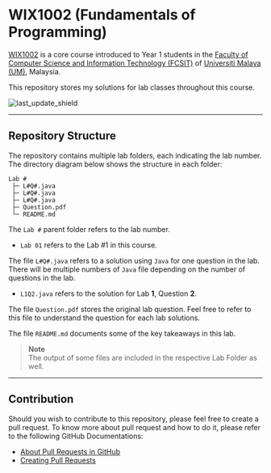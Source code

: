 # WIX1002 (Fundamentals of Programming)

[WIX1002](https://spectrum.um.edu.my/course/info.php?id=151) is a core course introduced to Year 1 students in the [Faculty of Computer Science and Information Technology (FCSIT)](http://www.fsktm.um.edu.my/) of [Universiti Malaya (UM)](https://www.um.edu.my/), Malaysia.

This repository stores my solutions for lab classes throughout this course.

![last_update_shield](https://img.shields.io/badge/Last%20Update-Oct%202022-orange)

---

## Repository Structure

The repository contains multiple lab folders, each indicating the lab number. The directory diagram below shows the structure in each folder:

```
Lab #
 ├─ L#Q#.java
 ├─ L#Q#.java
 ├─ L#Q#.java
 ├─ Question.pdf
 └─ README.md
```

The `Lab #` parent folder refers to the lab number.

* `Lab 01` refers to the Lab #1 in this course.

The file `L#Q#.java` refers to a solution using `Java` for one question in the lab. There will be multiple numbers of `Java` file depending on the number of questions in the lab.

* `L1Q2.java` refers to the solution for Lab **1**, Question **2**.

The file `Question.pdf` stores the original lab question. Feel free to refer to this file to understand the question for each lab solutions.

The file `README.md` documents some of the key takeaways in this lab.

> **Note**
> <br>The output of some files are included in the respective Lab Folder as well.

---

## Contribution

Should you wish to contribute to this repository, please feel free to create a pull request. To know more about pull request and how to do it, please refer to the following GitHub Documentations:

* [About Pull Requests in GitHub](https://docs.github.com/en/pull-requests/collaborating-with-pull-requests/proposing-changes-to-your-work-with-pull-requests/about-pull-requests)
* [Creating Pull Requests](https://docs.github.com/en/pull-requests/collaborating-with-pull-requests/proposing-changes-to-your-work-with-pull-requests/creating-a-pull-request)